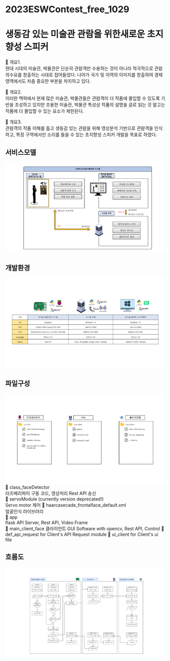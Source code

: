 # 2023ESWContest_free_1029
# 생동감 있는 미술관 관람을 위한새로운 초지향성 스피커
:mag_right: 개요1.   
현대 시대의 미술관, 박물관은 단순히 관람객만 수용하는 것이 아니라 적극적으로 관람의수요를 창출하는 시대로 접어들었다. 나아가 국가 및 지역의 이미지를 창출하여 경제 영역에서도 차츰 중요한 부분을 차지하고 있다.
  
:mag_right: 개요2.  
이러한 맥락에서 현재 많은 미술관, 박물관들은 관람객이 더 작품에 몰입할 수 있도록 기반을 조성하고 있지만 조용한 미술관, 박물관 특성상 작품의 설명을 글로 읽는 것 말고는 작품에 더 몰입할 수 있는 요소가 제한된다.
  
:mag_right: 개요3.  
관람객의 작품 이해를 돕고 생동감 있는 관람을 위해 영상분석 기반으로 관람객을 인식하고, 특정 구역에서만 소리를 들을 수 있는 초지향성 스피커 개발을 목표로 하였다.
  

## 서비스모델
![image](https://raw.githubusercontent.com/Const4nt0228/2023ESWContest_free_1029/main/img/servicemodel.png?token=GHSAT0AAAAAACG5SIJV5HOLHOTT36IOX4EMZHOZWIA)

## 개발환경
![image](https://github.com/Const4nt0228/2023ESWContest_free_1029/blob/main/img/enviroment.png)

## 파일구성
![image](https://github.com/Const4nt0228/2023ESWContest_free_1029/blob/main/img/folder_2.png)
:page_with_curl: class_faceDetector  
라즈베리파이 구동 코드, 영상처리 Rest API 송신  
:page_with_curl: servoModule (currently version deprecated!)  
Servo motor 제어 
:page_with_curl: haarcasecade_frontalface_default.xml  
얼굴인식 라이브러리  
:page_with_curl: app  
flask API Server, Rest API, Video Frame  
:page_with_curl: main_client_face
클라이언트 GUI Software with opencv, Rest API, Control 
:page_with_curl: def_api_request
for Client's API Request module
:page_with_curl: ui_client
for Client's ui file


## 흐름도
![image](https://github.com/Const4nt0228/2023ESWContest_free_1029/blob/main/img/flow.png)
